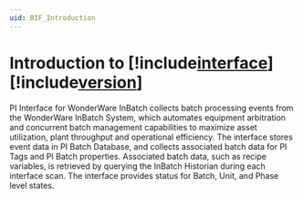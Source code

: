 ```yaml
---
uid: BIF_Introduction
---
```


# Introduction to [!include[interface](../includes/product-long.md)] [!include[version](../includes/product-version.md)]

<!-- Customized for WonderWare -->

PI Interface for WonderWare InBatch collects batch processing events from the WonderWare InBatch System, which automates equipment arbitration and concurrent batch management capabilities to maximize asset utilization, plant throughput and operational efficiency. The interface stores event data in PI Batch Database, and collects associated batch data for PI Tags and PI Batch properties. Associated batch data, such as recipe variables, is retrieved by querying the InBatch Historian during each interface scan. The interface provides status for Batch, Unit, and Phase level states.
